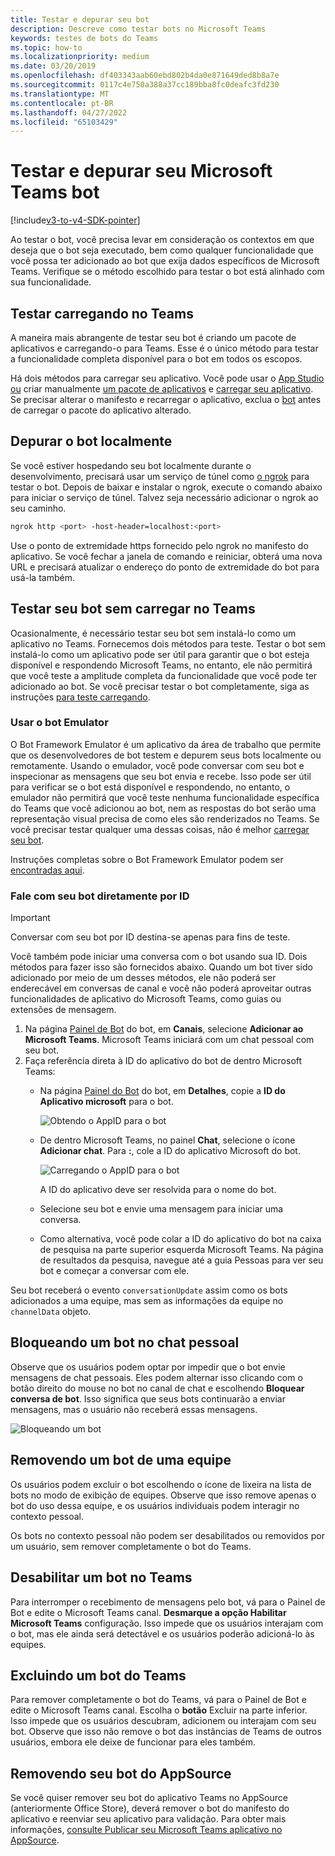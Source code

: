 ```yaml
---
title: Testar e depurar seu bot
description: Descreve como testar bots no Microsoft Teams
keywords: testes de bots do Teams
ms.topic: how-to
ms.localizationpriority: medium
ms.date: 03/20/2019
ms.openlocfilehash: df403343aab60ebd802b4da0e871649ded8b8a7e
ms.sourcegitcommit: 0117c4e750a388a37cc189bba8fc0deafc3fd230
ms.translationtype: MT
ms.contentlocale: pt-BR
ms.lasthandoff: 04/27/2022
ms.locfileid: "65103429"
---
```

# <a name="test-and-debug-your-microsoft-teams-bot"></a>Testar e depurar seu Microsoft Teams bot

[!include[v3-to-v4-SDK-pointer](~/includes/v3-to-v4-pointer-bots.md)]

Ao testar o bot, você precisa levar em consideração os contextos em que deseja que o bot seja executado, bem como qualquer funcionalidade que você possa ter adicionado ao bot que exija dados específicos de Microsoft Teams. Verifique se o método escolhido para testar o bot está alinhado com sua funcionalidade.

## <a name="test-by-uploading-to-teams"></a>Testar carregando no Teams

A maneira mais abrangente de testar seu bot é criando um pacote de aplicativos e carregando-o para Teams. Esse é o único método para testar a funcionalidade completa disponível para o bot em todos os escopos.

Há dois métodos para carregar seu aplicativo. Você pode usar o [App Studio ou](~/concepts/build-and-test/app-studio-overview.md) criar manualmente [um pacote de aplicativos](~/concepts/build-and-test/apps-package.md) e [carregar seu aplicativo](~/concepts/deploy-and-publish/apps-upload.md). Se precisar alterar o manifesto e recarregar o aplicativo, exclua o [bot](#deleting-a-bot-from-teams) antes de carregar o pacote do aplicativo alterado.

## <a name="debug-your-bot-locally"></a>Depurar o bot localmente

Se você estiver hospedando seu bot localmente durante o desenvolvimento, precisará usar um serviço de túnel como [o ngrok](https://ngrok.com/) para testar o bot. Depois de baixar e instalar o ngrok, execute o comando abaixo para iniciar o serviço de túnel. Talvez seja necessário adicionar o ngrok ao seu caminho.

```bash
ngrok http <port> -host-header=localhost:<port>
```

Use o ponto de extremidade https fornecido pelo ngrok no manifesto do aplicativo. Se você fechar a janela de comando e reiniciar, obterá uma nova URL e precisará atualizar o endereço do ponto de extremidade do bot para usá-la também.

## <a name="testing-your-bot-without-uploading-to-teams"></a>Testar seu bot sem carregar no Teams

Ocasionalmente, é necessário testar seu bot sem instalá-lo como um aplicativo no Teams. Fornecemos dois métodos para teste. Testar o bot sem instalá-lo como um aplicativo pode ser útil para garantir que o bot esteja disponível e respondendo Microsoft Teams, no entanto, ele não permitirá que você teste a amplitude completa da funcionalidade que você pode ter adicionado ao bot. Se você precisar testar o bot completamente, siga as instruções [para teste carregando](#test-by-uploading-to-teams).

### <a name="use-the-bot-emulator"></a>Usar o bot Emulator

O Bot Framework Emulator é um aplicativo da área de trabalho que permite que os desenvolvedores de bot testem e depurem seus bots localmente ou remotamente. Usando o emulador, você pode conversar com seu bot e inspecionar as mensagens que seu bot envia e recebe. Isso pode ser útil para verificar se o bot está disponível e respondendo, no entanto, o emulador não permitirá que você teste nenhuma funcionalidade específica do Teams que você adicionou ao bot, nem as respostas do bot serão uma representação visual precisa de como eles são renderizados no Teams. Se você precisar testar qualquer uma dessas coisas, não é melhor [carregar seu bot](#test-by-uploading-to-teams).

Instruções completas sobre o Bot Framework Emulator podem ser [encontradas aqui](/azure/bot-service/bot-service-debug-emulator?view=azure-bot-service-4.0&preserve-view=true).

### <a name="talk-to-your-bot-directly-by-id"></a>Fale com seu bot diretamente por ID

>[!Important]
>Conversar com seu bot por ID destina-se apenas para fins de teste.

Você também pode iniciar uma conversa com o bot usando sua ID. Dois métodos para fazer isso são fornecidos abaixo. Quando um bot tiver sido adicionado por meio de um desses métodos, ele não poderá ser enderecável em conversas de canal e você não poderá aproveitar outras funcionalidades de aplicativo do Microsoft Teams, como guias ou extensões de mensagem.

1. Na página [Painel de Bot](https://dev.botframework.com/bots) do bot, em **Canais**, selecione **Adicionar ao Microsoft Teams**. Microsoft Teams iniciará com um chat pessoal com seu bot.
2. Faça referência direta à ID do aplicativo do bot de dentro Microsoft Teams:
   * Na página [Painel do Bot](https://dev.botframework.com/bots) do bot, em **Detalhes**, copie a **ID do Aplicativo microsoft** para o bot.
  
     ![Obtendo o AppID para o bot](~/assets/images/bots_appid_botframework.png)
  
   * De dentro Microsoft Teams, no painel **Chat**, selecione o ícone **Adicionar chat**. Para **:**, cole a ID do aplicativo Microsoft do bot.
  
     ![Carregando o AppID para o bot](~/assets/images/bots_uploading.png)

     A ID do aplicativo deve ser resolvida para o nome do bot.

   * Selecione seu bot e envie uma mensagem para iniciar uma conversa.
   * Como alternativa, você pode colar a ID do aplicativo do bot na caixa de pesquisa na parte superior esquerda Microsoft Teams. Na página de resultados da pesquisa, navegue até a guia Pessoas para ver seu bot e começar a conversar com ele.

Seu bot receberá o evento `conversationUpdate` assim como os bots adicionados a uma equipe, mas sem as informações da equipe no `channelData` objeto.

## <a name="blocking-a-bot-in-personal-chat"></a>Bloqueando um bot no chat pessoal

Observe que os usuários podem optar por impedir que o bot envie mensagens de chat pessoais. Eles podem alternar isso clicando com o botão direito do mouse no bot no canal de chat e escolhendo **Bloquear conversa de bot**. Isso significa que seus bots continuarão a enviar mensagens, mas o usuário não receberá essas mensagens.

![Bloqueando um bot](~/assets/images/bots/botdisable.png)

## <a name="removing-a-bot-from-a-team"></a>Removendo um bot de uma equipe

Os usuários podem excluir o bot escolhendo o ícone de lixeira na lista de bots no modo de exibição de equipes. Observe que isso remove apenas o bot do uso dessa equipe, e os usuários individuais podem interagir no contexto pessoal.

Os bots no contexto pessoal não podem ser desabilitados ou removidos por um usuário, sem remover completamente o bot do Teams.

## <a name="disabling-a-bot-in-teams"></a>Desabilitar um bot no Teams

Para interromper o recebimento de mensagens pelo bot, vá para o Painel de Bot e edite o Microsoft Teams canal. **Desmarque a opção Habilitar Microsoft Teams** configuração. Isso impede que os usuários interajam com o bot, mas ele ainda será detectável e os usuários poderão adicioná-lo às equipes.

## <a name="deleting-a-bot-from-teams"></a>Excluindo um bot do Teams

Para remover completamente o bot do Teams, vá para o Painel de Bot e edite o Microsoft Teams canal. Escolha o **botão** Excluir na parte inferior. Isso impede que os usuários descubram, adicionem ou interajam com seu bot. Observe que isso não remove o bot das instâncias de Teams de outros usuários, embora ele deixe de funcionar para eles também.

## <a name="removing-your-bot-from-appsource"></a>Removendo seu bot do AppSource

Se você quiser remover seu bot do aplicativo Teams no AppSource (anteriormente Office Store), deverá remover o bot do manifesto do aplicativo e reenviar seu aplicativo para validação. Para obter mais informações, [consulte Publicar seu Microsoft Teams aplicativo no AppSource](~/concepts/deploy-and-publish/apps-publish.md).
